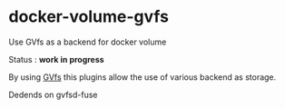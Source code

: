 # docker-volume-gvfs
Use GVfs as a backend for docker volume

Status : **work in progress**

By using [GVfs](https://wiki.gnome.org/Projects/gvfs) this plugins allow the use of various backend as storage.

Dedends on gvfsd-fuse
